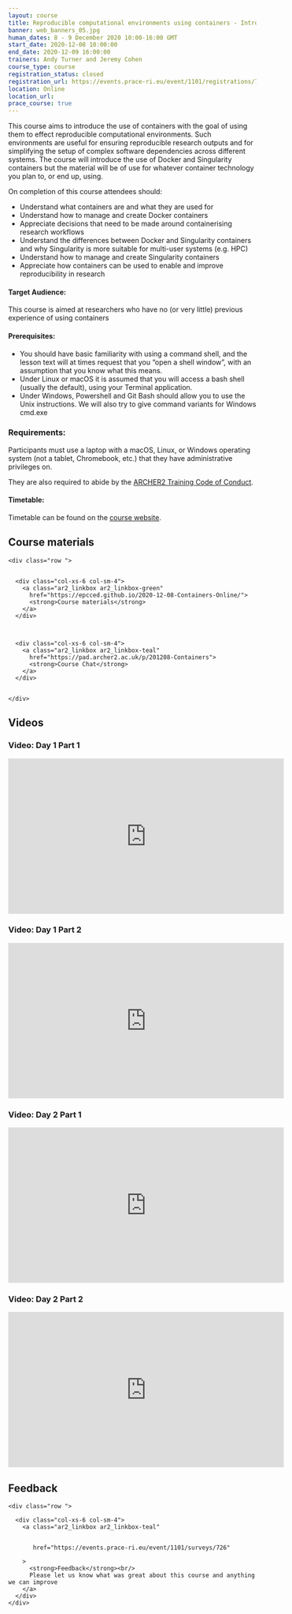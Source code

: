 ```yaml
---
layout: course
title: Reproducible computational environments using containers - Introduction to Docker and Singularity
banner: web_banners_05.jpg 
human_dates: 8 - 9 December 2020 10:00-16:00 GMT
start_date: 2020-12-08 10:00:00
end_date: 2020-12-09 16:00:00
trainers: Andy Turner and Jeremy Cohen
course_type: course
registration_status: closed
registration_url: https://events.prace-ri.eu/event/1101/registrations/792/
location: Online
location_url:
prace_course: true
---
```



This course aims to introduce the use of containers with the goal of using them to effect reproducible computational environments. Such environments are useful for ensuring reproducible research outputs and for simplifying the setup of complex software dependencies across different systems. The course will introduce the use of Docker and Singularity containers but the material will be of use for whatever container technology you plan to, or end up, using. 

On completion of this course attendees should:

* Understand what containers are and what they are used for
* Understand how to manage and create Docker containers
* Appreciate decisions that need to be made around containerising research workflows
* Understand the differences between Docker and Singularity containers and why Singularity is more suitable for multi-user systems (e.g. HPC)
* Understand how to manage and create Singularity containers
* Appreciate how containers can be used to enable and improve reproducibility in research

#### Target Audience:

This course is aimed at researchers who have no (or very little) previous experience of using containers

#### Prerequisites:

* You should have basic familiarity with using a command shell, and the lesson text will at times request that you “open a shell window”, with an assumption that you know what this means.
* Under Linux or macOS it is assumed that you will access a bash shell (usually the default), using your Terminal application.
* Under Windows, Powershell and Git Bash should allow you to use the Unix instructions. We will also try to give command variants for Windows cmd.exe


### Requirements:
Participants must use a laptop with a macOS, Linux, or Windows operating system (not a tablet, Chromebook, etc.) that they have administrative privileges on.

They are also required to abide by the [ARCHER2 Training Code of Conduct](../../code-of-conduct/). 


#### Timetable:

Timetable can be found on the [course website](https://epcced.github.io/2020-12-08-Containers-Online/).


<section id="service">



<h2><a name="materials">Course materials</a></h2>



    <div class="row ">	

 		
      <div class="col-xs-6 col-sm-4">
        <a class="ar2_linkbox ar2_linkbox-green" 
          href="https://epcced.github.io/2020-12-08-Containers-Online/">
          <strong>Course materials</strong>         
        </a>
      </div>



      <div class="col-xs-6 col-sm-4">
        <a class="ar2_linkbox ar2_linkbox-teal" 
          href="https://pad.archer2.ac.uk/p/201208-Containers">
          <strong>Course Chat</strong>       
        </a>
      </div>
		

 	</div>
		
	


		
<h2><a name="videos">Videos</a></h2>

<h3>Video: Day 1 Part 1 </h3>

<div>
	<iframe title="Video" width="560" height="315" src="https://www.youtube.com/embed/iqwbTig_Hxw" frameborder="0" allow="accelerometer; autoplay; encrypted-media; gyroscope; picture-in-picture" allowfullscreen></iframe>
</div>


<h3>Video: Day 1 Part 2 </h3>

<div>
	<iframe title="Video" width="560" height="315" src="https://www.youtube.com/embed/f93Bse4riCs" frameborder="0" allow="accelerometer; autoplay; encrypted-media; gyroscope; picture-in-picture" allowfullscreen></iframe>
</div>


<h3>Video: Day 2 Part 1 </h3>

<div>
	<iframe title="Video" width="560" height="315" src="https://www.youtube.com/embed/IpzecnKfB8g" frameborder="0" allow="accelerometer; autoplay; encrypted-media; gyroscope; picture-in-picture" allowfullscreen></iframe>
</div>



<h3>Video: Day 2 Part 2 </h3>

<div>
	<iframe title="Video" width="560" height="315" src="https://www.youtube.com/embed/MENIeiV1T-w" frameborder="0" allow="accelerometer; autoplay; encrypted-media; gyroscope; picture-in-picture" allowfullscreen></iframe>
</div>

<!-- 
<h2><a name="slides">Slides</a></h2>



    <div class="row ">	


      <div class="col-xs-6 col-sm-4">
        <a class="ar2_linkbox ar2_linkbox-teal" href="courses/"
           href="transcript.pdf">
          <strong>Transcript</strong><br/>
          Download a transcript of the video audio
        </a>
      </div>



      <div class="col-xs-6 col-sm-4">
        <a class="ar2_linkbox ar2_linkbox-green" href="courses/"
           href="slides.pdf">
          <strong>Slides</strong><br/>
          Download pdf of the presentation.
        </a>
      </div>
										
    </div>

 -->



<h2><a name="feedback">Feedback</a></h2>


    <div class="row ">	

      <div class="col-xs-6 col-sm-4">
        <a class="ar2_linkbox ar2_linkbox-teal" 


		   href="https://events.prace-ri.eu/event/1101/surveys/726"

		>
          <strong>Feedback</strong><br/>
          Please let us know what was great about this course and anything we can improve
        </a>
      </div>
    </div>
		
	

 
</section>


